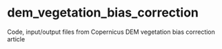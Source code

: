 # dem_vegetation_bias_correction
Code, input/output files from Copernicus DEM vegetation bias correction article
